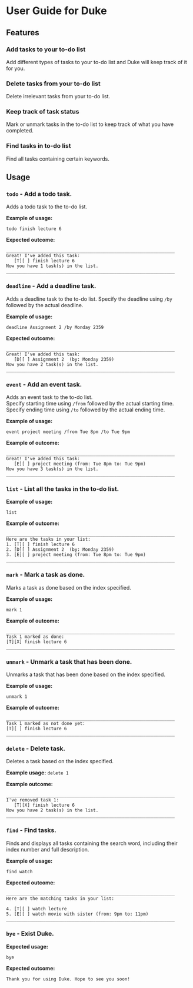 # User Guide for Duke

## Features 

### Add tasks to your to-do list

Add different types of tasks to your to-do list and Duke will keep track of it for you.

### Delete tasks from your to-do list

Delete irrelevant tasks from your to-do list.

### Keep track of task status

Mark or unmark tasks in the to-do list to keep track of what you have completed.

### Find tasks in to-do list

Find all tasks containing certain keywords. 


## Usage

### `todo` - Add a todo task.

Adds a todo task to the to-do list.

**Example of usage:** 

`todo finish lecture 6`

**Expected outcome:**


```
________________________________________________________________
Great! I've added this task:
   [T][ ] finish lecture 6
Now you have 1 task(s) in the list.
________________________________________________________________
```
### `deadline` - Add a deadline task.

Adds a deadline task to the to-do list. Specify the deadline using `/by` followed by the actual deadline.

**Example of usage:**

`deadline Assignment 2 /by Monday 2359`

**Expected outcome:**

```
________________________________________________________________
Great! I've added this task:
   [D][ ] Assignment 2  (by: Monday 2359)
Now you have 2 task(s) in the list.
________________________________________________________________
```

### `event` - Add an event task.
Adds an event task to the to-do list.  
Specify starting time using `/from` followed by the actual starting time.  
Specify ending time using `/to` followed by the actual ending time.

**Example of usage:**

`event project meeting /from Tue 8pm /to Tue 9pm`

**Example of outcome:**
```
________________________________________________________________
Great! I've added this task:
   [E][ ] project meeting (from: Tue 8pm to: Tue 9pm)
Now you have 3 task(s) in the list.
________________________________________________________________
```

### `list` - List all the tasks in the to-do list.

**Example of usage:**

`list`

**Example of outcome:**

```
________________________________________________________________
Here are the tasks in your list:
1. [T][ ] finish lecture 6
2. [D][ ] Assignment 2  (by: Monday 2359)
3. [E][ ] project meeting (from: Tue 8pm to: Tue 9pm)
________________________________________________________________
```

### `mark` - Mark a task as done.

Marks a task as done based on the index specified.

**Example of usage:**

`mark 1`

**Example of outcome:**

```
________________________________________________________________
Task 1 marked as done:
[T][X] finish lecture 6
________________________________________________________________
```

### `unmark` - Unmark a task that has been done.

Unmarks a task that has been done based on the index specified.

**Example of usage:**

`unmark 1`

**Example of outcome:**

```
________________________________________________________________
Task 1 marked as not done yet:
[T][ ] finish lecture 6
________________________________________________________________
```

### `delete` - Delete task.

Deletes a task based on the index specified.

**Example usage:**
`delete 1`

**Example outcome:**
```
________________________________________________________________
I've removed task 1:
   [T][X] finish lecture 6
Now you have 2 task(s) in the list.
________________________________________________________________
```

### `find` - Find tasks.

Finds and displays all tasks containing the search word, including their index number and full description.

**Example of usage:**

`find watch`

**Expected outcome:**
```
________________________________________________________________
Here are the matching tasks in your list:

4. [T][ ] watch lecture
5. [E][ ] watch movie with sister (from: 9pm to: 11pm)
________________________________________________________________
```

### `bye` - Exist Duke.

**Expected usage:**

`bye`

**Expected outcome:**
```
Thank you for using Duke. Hope to see you soon!
```